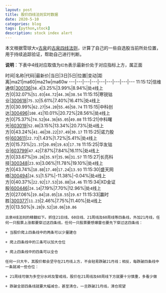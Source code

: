 ```yaml
---
layout: post
title: 股价四线法则实时数据
date: 2020-5-10
categories: blog
tags: [python,stock]
description: stock index alert
---
```



本文根据雪球大v[古泉](https://xueqiu.com/u/7148646888)的[古泉四线法则](https://xueqiu.com/7148646888/130498192)，计算了自己的一些自选股当前所处位置，用于持续追踪验证，帮助自己进行判断。

**说明**：下表中4线对应取值为`红色`表示最新价处于对应指标上方，属正面

时间|名称|代码|最新价|当日|3日|5日|位置|变动|距离|ma21|ma60|ma21w|ma60w
---|---|---|---|---|---|---|---|---
11:15:12|信维通信|[300136](https://xueqiu.com/S/SZ300136)|`58.4`|3.25%|3.99%|8.94%|处`4`线上方|0|32.07%|`51.03`|`44.72`|`44.36`|`38.54`
11:15:15|寒锐钴业|[300618](https://xueqiu.com/S/SZ300618)|`75.32`|5.61%|7.40%|16.41%|处`4`线上方|0|30.99%|`62.27`|`54.20`|`55.46`|`58.74`
11:15:15|中科创达|[300496](https://xueqiu.com/S/SZ300496)|`108.41`|10.01%|20.72%|28.56%|处`4`线上方|0|75.37%|`74.52`|`64.36`|`65.05`|`49.08`
11:15:21|中科曙光|[603019](https://xueqiu.com/S/SH603019)|`52.08`|3.15%|13.34%|20.73%|处`4`线上方|0|43.24%|`41.46`|`38.22`|`37.49`|`30.17`
11:15:25|诺力股份|[603611](https://xueqiu.com/S/SH603611)|`22.73`|1.43%|1.72%|5.41%|处`4`线上方|0|15.73%|`21.37`|`20.09`|`19.63`|`17.78`
11:15:25|华友钴业|[603799](https://xueqiu.com/S/SH603799)|`47.42`|7.87%|7.84%|16.11%|处`4`线上方|0|33.67%|`39.26`|`35.97`|`35.96`|`31.57`
11:15:27|长亮科技|[300348](https://xueqiu.com/S/SZ300348)|`23.93`|3.06%|11.78%|19.10%|处`4`线上方|0|43.74%|`18.88`|`17.40`|`17.24`|`13.93`
11:15:30|盛天网络|[300494](https://xueqiu.com/S/SZ300494)|`24.51`|1.57%|-11.38%|-0.04%|处`4`线上方|0|40.37%|`22.92`|`17.53`|`16.88`|`14.46`
11:15:34|XD金证股|[600446](https://xueqiu.com/S/SH600446)|`24.14`|7.19%|7.70%|12.96%|处`4`线上方|0|27.06%|`19.84`|`18.05`|`18.55`|`19.67`
11:15:33|赢时胜|[300377](https://xueqiu.com/S/SZ300377)|`11.23`|2.46%|7.75%|11.40%|处`4`线上方|0|13.50%|`9.28`|`9.52`|`10.06`|`10.86`

```
古泉4线法则的精髓如下。抓住21日线、60日线、21周线及60周线等四条线，外加21月线，任何一只股票上涨都要穿过这四条线，任何一只股票要想爆雷也要先下穿过这四条线：

+ 当股价爬上四条线中的两条可以少量建仓

+ 爬上四条线中的三条可以加大仓位

+ 爬上四条线中的四条可以全仓

任何一只大牛，其股价都会坚守在21月线上方，不会轻易跌破21月线；相反，每跌破四条线中一条就减一些仓位：

+ 21周线可做为多空分水岭及警戒线，股价在21周线及60周线下方就要十分慎重，多看少做

+ 跌破全部四条线就要大幅减仓，甚至清仓，一旦跌破21月线，清仓观望
```